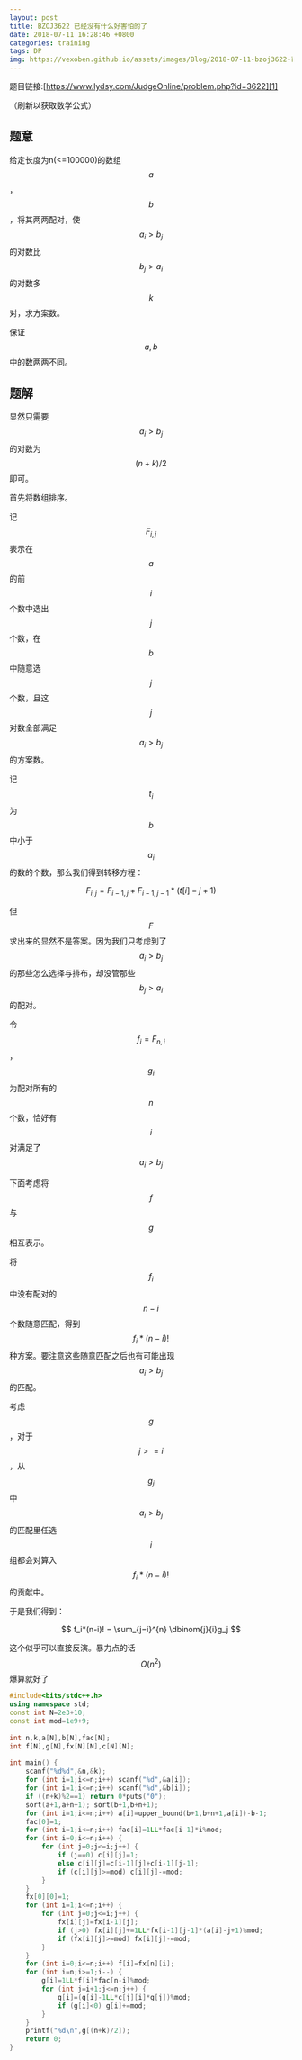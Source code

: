 ```yaml
---
layout: post
title: BZOJ3622 已经没有什么好害怕的了
date: 2018-07-11 16:28:46 +0800
categories: training
tags: DP
img: https://vexoben.github.io/assets/images/Blog/2018-07-11-bzoj3622-已经没有什么好害怕的了.JPG
---
```


题目链接:[https://www.lydsy.com/JudgeOnline/problem.php?id=3622][1]

（刷新以获取数学公式）

## **题意**

给定长度为n(<=100000)的数组$$a$$，$$b$$，将其两两配对，使$$a_i>b_j$$的对数比$$b_j>a_i$$的对数多$$k$$对，求方案数。

保证$$a,b$$中的数两两不同。

## **题解**

显然只需要$$a_i>b_j$$的对数为$$(n+k)/2$$即可。

首先将数组排序。

记$$F_{i,j}$$表示在$$a$$的前$$i$$个数中选出$$j$$个数，在$$b$$中随意选$$j$$个数，且这$$j$$对数全部满足$$a_i>b_j$$的方案数。

记$$t_i$$为$$b$$中小于$$a_i$$的数的个数，那么我们得到转移方程：

$$ F_{i,j}=F_{i-1,j}+F_{i-1,j-1}*(t[i]-j+1) $$

但$$F$$求出来的显然不是答案。因为我们只考虑到了$$a_i>b_j$$的那些怎么选择与排布，却没管那些$$b_j>a_i$$的配对。

令$$f_i=F_{n,i}$$，$$g_i$$为配对所有的$$n$$个数，恰好有$$i$$对满足了$$a_i>b_j$$

下面考虑将$$f$$与$$g$$相互表示。

将$$f_i$$中没有配对的$$n-i$$个数随意匹配，得到$$f_i*(n-i)!$$种方案。要注意这些随意匹配之后也有可能出现$$a_i>b_j$$的匹配。

考虑$$g$$，对于$$j>=i$$，从$$g_j$$中$$a_i>b_j$$的匹配里任选$$i$$组都会对算入$$f_i*(n-i)!$$的贡献中。

于是我们得到：

$$ f_i*(n-i)! = \sum_{j=i}^{n} \dbinom{j}{i}g_j $$

这个似乎可以直接反演。暴力点的话$$O(n^2)$$爆算就好了

```cpp
#include<bits/stdc++.h>
using namespace std;
const int N=2e3+10;
const int mod=1e9+9;
 
int n,k,a[N],b[N],fac[N];
int f[N],g[N],fx[N][N],c[N][N];
 
int main() {
	scanf("%d%d",&n,&k);
	for (int i=1;i<=n;i++) scanf("%d",&a[i]);
	for (int i=1;i<=n;i++) scanf("%d",&b[i]);
	if ((n+k)%2==1) return 0*puts("0");
	sort(a+1,a+n+1); sort(b+1,b+n+1);
	for (int i=1;i<=n;i++) a[i]=upper_bound(b+1,b+n+1,a[i])-b-1;
	fac[0]=1;
	for (int i=1;i<=n;i++) fac[i]=1LL*fac[i-1]*i%mod;
	for (int i=0;i<=n;i++) {
		for (int j=0;j<=i;j++) {
			if (j==0) c[i][j]=1;
			else c[i][j]=c[i-1][j]+c[i-1][j-1];
			if (c[i][j]>=mod) c[i][j]-=mod;
		}
	}
	fx[0][0]=1;
	for (int i=1;i<=n;i++) {
		for (int j=0;j<=i;j++) {
			fx[i][j]=fx[i-1][j];
			if (j>0) fx[i][j]+=1LL*fx[i-1][j-1]*(a[i]-j+1)%mod;
			if (fx[i][j]>=mod) fx[i][j]-=mod;
		}
	}
	for (int i=0;i<=n;i++) f[i]=fx[n][i];
	for (int i=n;i>=1;i--) {
		g[i]=1LL*f[i]*fac[n-i]%mod;
		for (int j=i+1;j<=n;j++) {
			g[i]=(g[i]-1LL*c[j][i]*g[j])%mod;
			if (g[i]<0) g[i]+=mod;
		}
	}
	printf("%d\n",g[(n+k)/2]);
	return 0;
}
```

[1]:https://www.lydsy.com/JudgeOnline/problem.php?id=3622